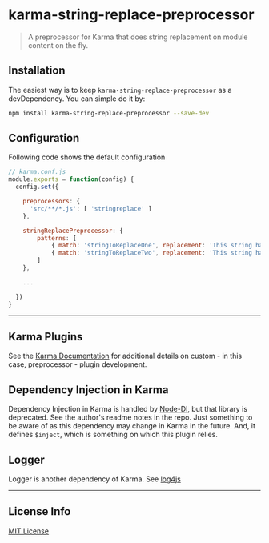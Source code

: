 # karma-string-replace-preprocessor
> A preprocessor for Karma that does string replacement on module content on the fly.

## Installation

The easiest way is to keep `karma-string-replace-preprocessor` as a devDependency.
You can simple do it by:
```bash
npm install karma-string-replace-preprocessor --save-dev
```

## Configuration

Following code shows the default configuration

```js
// karma.conf.js
module.exports = function(config) {
  config.set({

    preprocessors: {
      'src/**/*.js': [ 'stringreplace' ]
    },

	stringReplacePreprocessor: {
		patterns: [
			{ match: 'stringToReplaceOne', replacement: 'This string has been replace with number one.' },
			{ match: 'stringToReplaceTwo', replacement: 'This string has been replace with number two.' }
		]
	},

	...

  })
}
```

----

## Karma Plugins

See the [Karma Documentation] for additional details on custom - in this case, preprocessor - plugin development.

[Karma Documentation]: https://karma-runner.github.io/latest/dev/plugins.html

## Dependency Injection in Karma

Dependency Injection in Karma is handled by [Node-DI], but that library is deprecated. See the author's readme notes in the repo. Just something to be aware of as this dependency may change in Karma in the future. And, it defines `$inject`, which is something on which this plugin relies.

[Node-DI]: https://github.com/vojtajina/node-di

## Logger

Logger is another dependency of Karma. See [log4js]

[log4js]: https://github.com/log4js-node/log4js-node

----

## License Info
[MIT License](./LICENSE)
